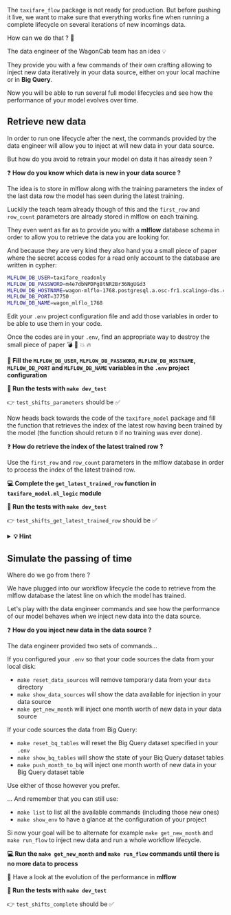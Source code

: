 
[//]: # ( challenge tech stack: )

[//]: # ( challenge instructions )

The `taxifare_flow` package is not ready for production. But before pushing it live, we want to make sure that everything works fine when running a complete lifecycle on several iterations of new incomings data.

How can we do that ? 🤔

The data engineer of the WagonCab team has an idea 💡

They provide you with a few commands of their own crafting allowing to inject new data iteratively in your data source, either on your local machine or in **Big Query**.

Now you will be able to run several full model lifecycles and see how the performance of your model evolves over time.

## Retrieve new data

In order to run one lifecycle after the next, the commands provided by the data engineer will allow you to inject at will new data in your data source.

But how do you avoid to retrain your model on data it has already seen ?

❓ **How do you know which data is new in your data source ?**

The idea is to store in mlflow along with the training parameters the index of the last data row the model has seen during the latest training.

Luckily the teach team already though of this and the `first_row` and `row_count` parameters are already stored in mlflow on each training.

They even went as far as to provide you with a **mlflow** database schema in order to allow you to retrieve the data you are looking for.

And because they are very kind they also hand you a small piece of paper where the secret access codes for a read only account to the database are written in cypher:

``` bash
MLFLOW_DB_USER=taxifare_readonly
MLFLOW_DB_PASSWORD=m4e7dbNPDPg8tNR2Br36NgUGd3
MLFLOW_DB_HOSTNAME=wagon-mlflo-1768.postgresql.a.osc-fr1.scalingo-dbs.com
MLFLOW_DB_PORT=37750
MLFLOW_DB_NAME=wagon_mlflo_1768
```

Edit your `.env` project configuration file and add those variables in order to be able to use them in your code.

Once the codes are in your `.env`, find an appropriate way to destroy the small piece of paper 💣 🧨 💥 🔥

**📝 Fill the `MLFLOW_DB_USER`, `MLFLOW_DB_PASSWORD`, `MLFLOW_DB_HOSTNAME`, `MLFLOW_DB_PORT` and `MLFLOW_DB_NAME` variables in the `.env` project configuration**

**🧪 Run the tests with `make dev_test`**

👉 `test_shifts_parameters` should be ✅

Now heads back towards the code of the `taxifare_model` package and fill the function that retrieves the index of the latest row having been trained by the model (the function should return `0` if no training was ever done).

❓ **How do retrieve the index of the latest trained row ?**

Use the `first_row` and `row_count` parameters in the mlflow database in order to process the index of the latest trained row.

**💻 Complete the `get_latest_trained_row` function in `taxifare_model.ml_logic` module**

**🧪 Run the tests with `make dev_test`**

👉 `test_shifts_get_latest_trained_row` should be ✅

<details>
  <summary markdown='span'><strong> 💡 Hint </strong></summary>


  You can have a look at the structure of the database using **DBeaver**. Remember that `make show_env` will allow you to retrieve easily the parameters for the read only account to connect to the database. The database used by mlflow is a **Postgres** database (you need to specify the type of connection to create when using _DBeaver_).

  Another option is to use you teammate the CLI and make use of the `psql` command (for _Postgres_, you guessed it).

  Let's add a new environment variable to your `.env` project configuration. this will help you connect to the database.

  ``` bash
  MLFLOW_TRACKING_DB=postgresql://$MLFLOW_DB_USER:$MLFLOW_DB_PASSWORD@$MLFLOW_DB_HOSTNAME:$MLFLOW_DB_PORT/$MLFLOW_DB_NAME
  ```

  Since you already have all the variables filled in the `.env` for the database connection, you can query the content of the database with the following command:

  ``` bash
  psql $MLFLOW_TRACKING_DB
  ```

  No `psql` command in your setup ?

  <details>
    <summary markdown='span'><strong> ⚙️ macOS </strong></summary>


    Head towards the [Le Wagon web setup Postgres section](https://github.com/lewagon/setup/blob/master/macos.md#postgresql).
  </details>

  <details>
    <summary markdown='span'><strong> ⚙️ Ubuntu (Linux or Windows WSL2) </strong></summary>


    Head towards the [Le Wagon web setup Postgres section](https://github.com/lewagon/setup/blob/master/ubuntu.md#postgresql).
  </details>

  Where do you go from there ?

  Query the list of tables:

  ``` sql
  \dt
  ```

  Consult the schema of a table:

  ``` sql
  \d runs
  ```

  Or run any regular SQL query:

  ``` sql
  SELECT * FROM runs;  -- see all the runs of your teammates
  ```

  Not unlike every other command, `psql` also supports the `exit` command...
</details>

## Simulate the passing of time

Where do we go from there ?

We have plugged into our workflow lifecycle the code to retrieve from the mlflow database the latest line on which the model has trained.

Let's play with the data engineer commands and see how the performance of our model behaves when we inject new data into the data source.

❓ **How do you inject new data in the data source ?**

The data engineer provided two sets of commands...

If you configured your `.env` so that your code sources the data from your local disk:
- `make reset_data_sources` will remove temporary data from your `data` directory
- `make show_data_sources` will show the data available for injection in your data source
- `make get_new_month` will inject one month worth of new data in your data source

If your code sources the data from Big Query:
- `make reset_bq_tables` will reset the Big Query dataset specified in your `.env`
- `make show_bq_tables` will show the state of your Biq Query dataset tables
- `make push_month_to_bq` will inject one month worth of new data in your Big Query dataset table

Use either of those however you prefer.

... And remember that you can still use:
- `make list` to list all the available commands (including those new ones)
- `make show_env` to have a glance at the configuration of your project

Si now your goal will be to alternate for example `make get_new_month` and `make run_flow` to inject new data and run a whole workflow lifecycle.

**💻 Run the `make get_new_month` and `make run_flow` commands until there is no more data to process**

👀 Have a look at the evolution of the performance in **mlflow**

**🧪 Run the tests with `make dev_test`**

👉 `test_shifts_complete` should be ✅

